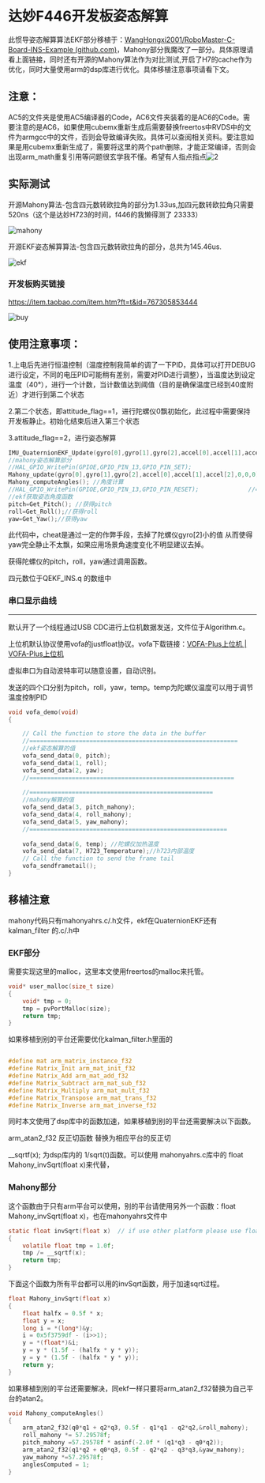 

# 达妙F446开发板姿态解算

此惯导姿态解算算法EKF部分移植于：[WangHongxi2001/RoboMaster-C-Board-INS-Example (github.com)](https://github.com/WangHongxi2001/RoboMaster-C-Board-INS-Example)，Mahony部分我魔改了一部分。具体原理请看上面链接，同时还有开源的Mahony算法作为对比测试,开启了H7的cache作为优化，同时大量使用arm的dsp库进行优化。具体移植注意事项请看下文。

## 注意：

AC5的文件夹是使用AC5编译器的Code，AC6文件夹装着的是AC6的Code。需要注意的是AC6，如果使用cubemx重新生成后需要替换freertos中RVDS中的文件为armgcc中的文件，否则会导致编译失败。具体可以查阅相关资料。要注意如果是用cubemx重新生成了，需要将这里的两个path删除，才能正常编译，否则会出现arm_math重复引用等问题很玄学我不懂。希望有人指点指点![2](img/2.png)

## 实际测试

开源Mahony算法-包含四元数转欧拉角的部分为1.33us,加四元数转欧拉角只需要520ns（这个是达妙H723的时间，f446的我懒得测了 23333）

![mahony](img/mahony.png)

开源EKF姿态解算算法-包含四元数转欧拉角的部分，总共为145.46us.

![ekf](img/ekf.png)

### 开发板购买链接

https://item.taobao.com/item.htm?ft=t&id=767305853444

![buy](img/buy.png)

## 使用注意事项：

1.上电后先进行恒温控制（温度控制我简单的调了一下PID，具体可以打开DEBUG进行设定，不同的电压PID可能稍有差别，需要对PID进行调整），当温度达到设定温度（40°），进行一个计数，当计数值达到阈值（目的是确保温度已经到40度附近）才进行到第二个状态

2.第二个状态，即attitude_flag==1，进行陀螺仪0飘初始化，此过程中需要保持开发板静止。初始化结束后进入第三个状态

3.attitude_flag==2，进行姿态解算

```c
IMU_QuaternionEKF_Update(gyro[0],gyro[1],gyro[2],accel[0],accel[1],accel[2]);//ekf姿态解算部分		
//mahony姿态解算部分
//HAL_GPIO_WritePin(GPIOE,GPIO_PIN_13,GPIO_PIN_SET);
Mahony_update(gyro[0],gyro[1],gyro[2],accel[0],accel[1],accel[2],0,0,0);
Mahony_computeAngles(); //角度计算
//HAL_GPIO_WritePin(GPIOE,GPIO_PIN_13,GPIO_PIN_RESET);				//=========================================================================
//ekf获取姿态角度函数
pitch=Get_Pitch(); //获得pitch
roll=Get_Roll();//获得roll
yaw=Get_Yaw();//获得yaw
```

此代码中，cheat是通过一定的作弊手段，去掉了陀螺仪gyro[2]小的值 从而使得yaw完全静止不太飘，如果应用场景角速度变化不明显建议去掉。

获得陀螺仪的pitch，roll，yaw通过调用函数。

四元数位于QEKF_INS.q 的数组中

### 串口显示曲线

***********************************************************************
默认开了一个线程通过USB CDC进行上位机数据发送，文件位于Algorithm.c。

上位机默认协议使用vofa的justfloat协议。vofa下载链接：[VOFA-Plus上位机 | VOFA-Plus上位机](https://www.vofa.plus/)

虚拟串口为自动波特率可以随意设置，自动识别。

发送的四个口分别为pitch，roll，yaw，temp。temp为陀螺仪温度可以用于调节温度控制PID

```c
void vofa_demo(void) 
{

	// Call the function to store the data in the buffer
	//===========================================================
	//ekf姿态解算的值
	vofa_send_data(0, pitch);
	vofa_send_data(1, roll);
	vofa_send_data(2, yaw);
	//==========================================================
	
	//====================================================
	//mahony解算的值
	vofa_send_data(3, pitch_mahony);
	vofa_send_data(4, roll_mahony);
	vofa_send_data(5, yaw_mahony);
	//========================================================
	
	vofa_send_data(6, temp); //陀螺仪加热温度
	vofa_send_data(7, H723_Temperature);//h723内部温度
	// Call the function to send the frame tail
	vofa_sendframetail();
}
```

## 移植注意

mahony代码只有mahonyahrs.c/.h文件，ekf在QuaternionEKF还有kalman_filter 的.c/.h中

### EKF部分

需要实现这里的malloc，这里本文使用freertos的malloc来托管。

```c
void* user_malloc(size_t size)
{
	void* tmp = 0;
	tmp = pvPortMalloc(size);
	return tmp;
}
```

如果移植到别的平台还需要优化kalman_filter.h里面的

```c

#define mat arm_matrix_instance_f32
#define Matrix_Init arm_mat_init_f32
#define Matrix_Add arm_mat_add_f32
#define Matrix_Subtract arm_mat_sub_f32
#define Matrix_Multiply arm_mat_mult_f32
#define Matrix_Transpose arm_mat_trans_f32
#define Matrix_Inverse arm_mat_inverse_f32
```

同时本文使用了dsp库中的函数加速，如果移植到别的平台还需要解决以下函数。

arm_atan2_f32    反正切函数 替换为相应平台的反正切

__sqrtf(x);   为dsp库内的 1/sqrt(t)函数。可以使用 mahonyahrs.c库中的 float Mahony_invSqrt(float x)来代替，

### Mahony部分

这个函数由于只有arm平台可以使用，别的平台请使用另外一个函数：float Mahony_invSqrt(float x)，也在mahonyahrs文件中

```c
static float invSqrt(float x)  // if use other platform please use float Mahony_invSqrt(float x)
{
	volatile float tmp = 1.0f;
	tmp /= __sqrtf(x);
	return tmp;
}
```

下面这个函数为所有平台都可以用的invSqrt函数，用于加速sqrt过程。

```c
float Mahony_invSqrt(float x)
{
	float halfx = 0.5f * x;
	float y = x;
	long i = *(long*)&y;
	i = 0x5f3759df - (i>>1);
	y = *(float*)&i;
	y = y * (1.5f - (halfx * y * y));
	y = y * (1.5f - (halfx * y * y));
	return y;
}
```

如果移植到别的平台还需要解决，同ekf一样只要将arm_atan2_f32替换为自己平台的atan2。

```c
void Mahony_computeAngles()
{
	arm_atan2_f32(q0*q1 + q2*q3, 0.5f - q1*q1 - q2*q2,&roll_mahony);  
	roll_mahony *= 57.29578f;  
	pitch_mahony =57.29578f * asinf(-2.0f * (q1*q3 - q0*q2));
	arm_atan2_f32(q1*q2 + q0*q3, 0.5f - q2*q2 - q3*q3,&yaw_mahony); 
	yaw_mahony *=57.29578f;
	anglesComputed = 1;
}
```

